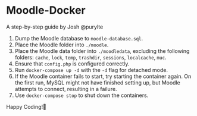 # Moodle-Docker
A step-by-step guide by Josh @purylte

1. Dump the Moodle database to `moodle-database.sql`.
2. Place the Moodle folder into `./moodle`.
3. Place the Moodle data folder into `./moodledata`, excluding the following folders: `cache`, `lock`, `temp`, `trashdir`, `sessions`, `localcache`, `muc`.
4. Ensure that `config.php` is configured correctly.
5. Run `docker-compose up -d` with the `-d` flag for detached mode.
6. If the Moodle container fails to start, try starting the container again. On the first run, MySQL might not have finished setting up, but Moodle attempts to connect, resulting in a failure.
7. Use `docker-compose stop` to shut down the containers.

Happy Coding!🎉
